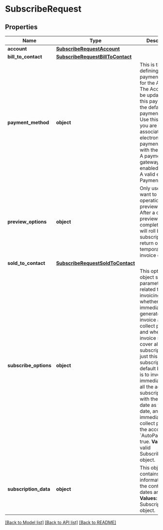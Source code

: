 # SubscribeRequest

## Properties
Name | Type | Description | Notes
------------ | ------------- | ------------- | -------------
**account** | [**SubscribeRequestAccount**](SubscribeRequestAccount.md) |  | 
**bill_to_contact** | [**SubscribeRequestBillToContact**](SubscribeRequestBillToContact.md) |  | [optional] 
**payment_method** | **object** |  This is the object defining the payment details for the Account. The Account will be updated with this payment as the default payment method. Use this field if you are associating an electronic payment method with the account. A payment gateway must be enabled. Values: A valid electronic PaymentMethod. | [optional] 
**preview_options** | **object** | Only used if you want to call this operation in preview mode. After a call in preview mode is completed, Zuora will roll back the subscription and return only the temporary invoice data.  | [optional] 
**sold_to_contact** | [**SubscribeRequestSoldToContact**](SubscribeRequestSoldToContact.md) |  | [optional] 
**subscribe_options** | **object** |  This optional object specifies parameters related to invoicing - whether to immediately generate an invoice and collect payment, and whether the invoice should cover all subscriptions or just this new subscription. The default behavior is to invoice immediately for all the account&#x27;s subscriptions, with the current date as the target date, and immediately collect payment if the account&#x27;s &#x60;AutoPay&#x60; flag is true.   **Values:** A valid SubscribeOptions object.  | [optional] 
**subscription_data** | **object** |  This object contains the information on the contract&#x27;s dates and terms.   **Values:** A valid SubscriptionData object.  | 

[[Back to Model list]](../README.md#documentation-for-models) [[Back to API list]](../README.md#documentation-for-api-endpoints) [[Back to README]](../README.md)

